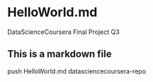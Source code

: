 HelloWorld.md
=============

DataScienceCoursera Final Project Q3
## This is a markdown file
push HelloWorld.md datasciencecoursera-repo

